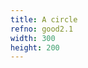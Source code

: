 ```yaml
---
title: A circle
refno: good2.1
width: 300
height: 200
---
```


<script>
var theta=0;

function setup() {
  canvas = createCanvas(300, 200);
}

function draw() {
  background(200);
  ellipse(width/2,height/2,100*sin(theta))
  theta+=0.01;
}
</script>
